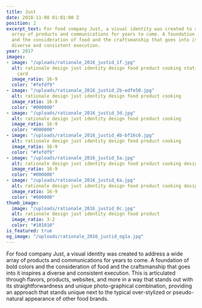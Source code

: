```yaml
---
title: Just
date: 2018-11-08 01:01:00 Z
position: 2
excerpt_text: For food company Just, a visual identity was created to address a wide
  array of products and communications for years to come. A foundation of bold colors
  and the consideration of food and the craftsmanship that goes into it inspires a
  diverse and consistent execution.
year: 2017
images:
- image: "/uploads/rationale_2016_justid_1f.jpg"
  alt: rationale design just identity design food product cooking stationery business
    card
  image_ratio: 16-9
  color: "#fefdf9"
- image: "/uploads/rationale_2016_justid_2b-edfe50.jpg"
  alt: rationale design just identity design food product cooking
  image_ratio: 16-9
  color: "#000000"
- image: "/uploads/rationale_2016_justid_3d.jpg"
  alt: rationale design just identity design food product cooking
  image_ratio: 16-9
  color: "#000000"
- image: "/uploads/rationale_2016_justid_4b-bf16c6.jpg"
  alt: rationale design just identity design food product cooking
  image_ratio: 16-9
  color: "#fefdf9"
- image: "/uploads/rationale_2016_justid_5a.jpg"
  alt: rationale design just identity design food product cooking design manual guidelines
  image_ratio: 16-9
  color: "#000000"
- image: "/uploads/rationale_2016_justid_6a.jpg"
  alt: rationale design just identity design food product cooking design manual guidelines
  image_ratio: 16-9
  color: "#000000"
thumb_image:
  image: "/uploads/rationale_2016_justid_0c.jpg"
  alt: rationale design just identity design food product
  image_ratio: 3-2
  color: "#101010"
is_featured: true
og_image: "/uploads/rationale_2016_justid_og1a.jpg"
---
```


For food company Just, a visual identity was created to address a wide array of products and communications for years to come. A foundation of bold colors and the consideration of food and the craftsmanship that goes into it inspires a diverse and consistent execution. This is articulated through flavors, products, websites, and more in a way that stands out with its straightforwardness and unique photo-graphical combination, providing an approach that stands unique next to the typical over-stylized or pseudo-natural appearance of other food brands.
